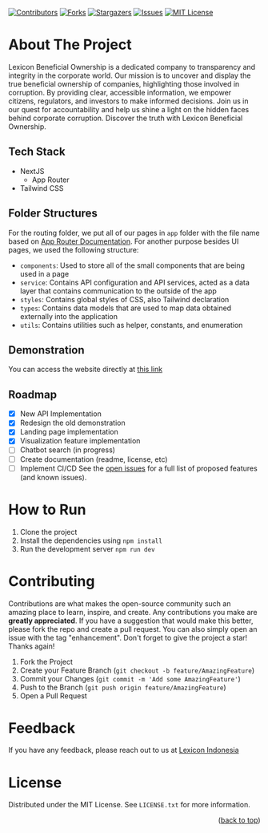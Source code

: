 <a name="readme-top"></a>

[![Contributors][contributors-shield]][contributors-url]
[![Forks][forks-shield]][forks-url]
[![Stargazers][stars-shield]][stars-url]
[![Issues][issues-shield]][issues-url]
[![MIT License][license-shield]][license-url]

# About The Project

Lexicon Beneficial Ownership is a dedicated company to transparency and integrity in the corporate world. Our mission is to uncover and display the true beneficial ownership of companies, highlighting those involved in corruption. By providing clear, accessible information, we empower citizens, regulators, and investors to make informed decisions. Join us in our quest for accountability and help us shine a light on the hidden faces behind corporate corruption. Discover the truth with Lexicon Beneficial Ownership.

## Tech Stack

- NextJS
  - App Router
- Tailwind CSS

## Folder Structures

For the routing folder, we put all of our pages in `app` folder with the file name based on [App Router Documentation](https://nextjs.org/docs/getting-started/project-structure#app-routing-conventions). For another purpose besides UI pages, we used the following structure:

- `components`: Used to store all of the small components that are being used in a page
- `service`: Contains API configuration and API services, acted as a data layer that contains communication to the outside of the app
- `styles`: Contains global styles of CSS, also Tailwind declaration
- `types`: Contains data models that are used to map data obtained externally into the application
- `utils`: Contains utilities such as helper, constants, and enumeration

## Demonstration

You can access the website directly at [this link](https://bo.lexicon.id/)

## Roadmap

- [x] New API Implementation
- [x] Redesign the old demonstration
- [x] Landing page implementation
- [x] Visualization feature implementation
- [ ] Chatbot search (in progress)
- [ ] Create documentation (readme, license, etc)
- [ ] Implement CI/CD
      See the [open issues](https://github.com/LexiconIndonesia/lexicon-beneficiary-ownership/issues) for a full list of proposed features (and known issues).

# How to Run

1. Clone the project
2. Install the dependencies using `npm install`
3. Run the development server `npm run dev`

# Contributing

Contributions are what makes the open-source community such an amazing place to learn, inspire, and create. Any contributions you make are **greatly appreciated**.
If you have a suggestion that would make this better, please fork the repo and create a pull request. You can also simply open an issue with the tag "enhancement".
Don't forget to give the project a star! Thanks again!

1. Fork the Project
2. Create your Feature Branch (`git checkout -b feature/AmazingFeature`)
3. Commit your Changes (`git commit -m 'Add some AmazingFeature'`)
4. Push to the Branch (`git push origin feature/AmazingFeature`)
5. Open a Pull Request

# Feedback

If you have any feedback, please reach out to us at <a href="mailto:lexicon.indonesia.shared@gmail.com" target="_blank">Lexicon Indonesia</a>

<!-- LICENSE -->

# License

Distributed under the MIT License. See `LICENSE.txt` for more information.

<p align="right">(<a href="#readme-top">back to top</a>)</p>

<!-- Markdown Link and Images -->

[contributors-shield]: https://img.shields.io/github/contributors/LexiconIndonesia/lexicon-beneficiary-ownership.svg?style=for-the-badge
[contributors-url]: https://github.com/LexiconIndonesia/lexicon-beneficiary-ownership/graphs/contributors
[forks-shield]: https://img.shields.io/github/forks/LexiconIndonesia/lexicon-beneficiary-ownership.svg?style=for-the-badge
[forks-url]: https://github.com/LexiconIndonesia/lexicon-beneficiary-ownership/network/members
[stars-shield]: https://img.shields.io/github/stars/LexiconIndonesia/lexicon-beneficiary-ownership.svg?style=for-the-badge
[stars-url]: https://github.com/LexiconIndonesia/lexicon-beneficiary-ownership/stargazers
[issues-shield]: https://img.shields.io/github/issues/LexiconIndonesia/lexicon-beneficiary-ownership.svg?style=for-the-badge
[issues-url]: https://github.com/LexiconIndonesia/lexicon-beneficiary-ownership/issues
[license-shield]: https://img.shields.io/github/license/LexiconIndonesia/lexicon-beneficiary-ownership.svg?style=for-the-badge
[license-url]: https://github.com/LexiconIndonesia/lexicon-beneficiary-ownership/blob/main/LICENSE.txt
